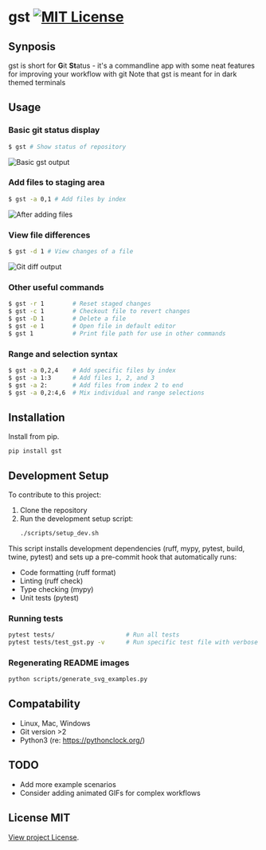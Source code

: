 # gst [![MIT License][license-badge]](LICENSE.md)

## Synposis
gst is short for **G**it **St**atus - it's a commandline app with some neat features for improving your workflow with git
Note that gst is meant for in dark themed terminals

## Usage

### Basic git status display
```bash
$ gst # Show status of repository
```
![Basic gst output](docs/images/gst-basic.svg)

### Add files to staging area
```bash
$ gst -a 0,1 # Add files by index
```
![After adding files](docs/images/gst-after-add.svg)

### View file differences
```bash
$ gst -d 1 # View changes of a file
```
![Git diff output](docs/images/gst-diff.svg)

### Other useful commands
```bash
$ gst -r 1        # Reset staged changes
$ gst -c 1        # Checkout file to revert changes
$ gst -D 1        # Delete a file
$ gst -e 1        # Open file in default editor
$ gst 1           # Print file path for use in other commands
```

### Range and selection syntax
```bash
$ gst -a 0,2,4    # Add specific files by index
$ gst -a 1:3      # Add files 1, 2, and 3
$ gst -a 2:       # Add files from index 2 to end
$ gst -a 0,2:4,6  # Mix individual and range selections
```

## Installation
Install from pip.
```
pip install gst
```

## Development Setup
To contribute to this project:

1. Clone the repository
2. Run the development setup script:
   ```bash
   ./scripts/setup_dev.sh
   ```

This script installs development dependencies (ruff, mypy, pytest, build, twine, pytest) and sets up a pre-commit hook that automatically runs:
- Code formatting (ruff format)
- Linting (ruff check)
- Type checking (mypy)
- Unit tests (pytest)

### Running tests
```bash
pytest tests/                    # Run all tests
pytest tests/test_gst.py -v      # Run specific test file with verbose output
```

### Regenerating README images
```bash
python scripts/generate_svg_examples.py
```

## Compatability
- Linux, Mac, Windows
- Git version >2
- Python3 (re: https://pythonclock.org/)

## TODO
- Add more example scenarios
- Consider adding animated GIFs for complex workflows

## License MIT
[View project License](LICENSE.md).

[license-badge]: https://img.shields.io/badge/license-MIT-007EC7.svg
